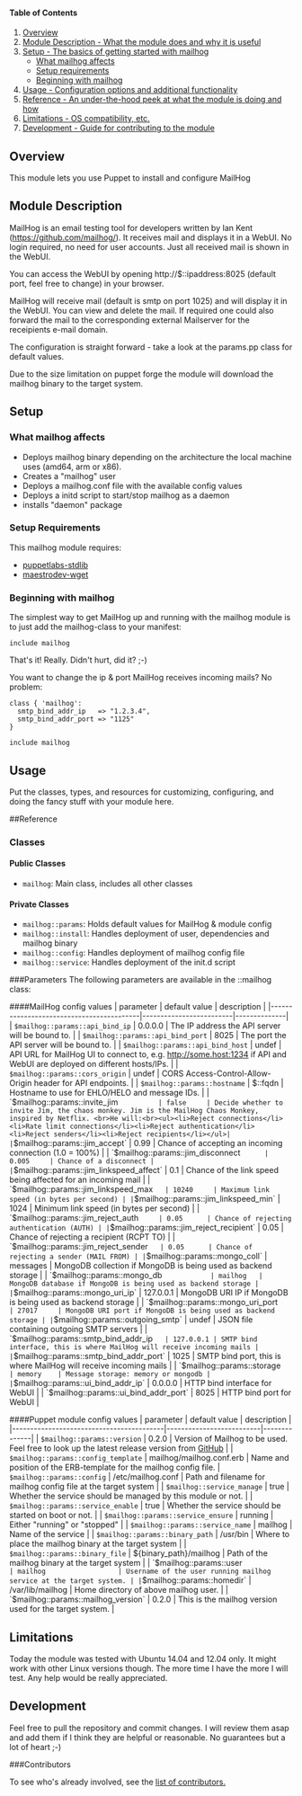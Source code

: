 #### Table of Contents

1. [Overview](#overview)
2. [Module Description - What the module does and why it is useful](#module-description)
3. [Setup - The basics of getting started with mailhog](#setup)
    * [What mailhog affects](#what-mailhog-affects)
    * [Setup requirements](#setup-requirements)
    * [Beginning with mailhog](#beginning-with-mailhog)
4. [Usage - Configuration options and additional functionality](#usage)
5. [Reference - An under-the-hood peek at what the module is doing and how](#reference)
5. [Limitations - OS compatibility, etc.](#limitations)
6. [Development - Guide for contributing to the module](#development)

## Overview

This module lets you use Puppet to install and configure MailHog

## Module Description

MailHog is an email testing tool for developers written by Ian Kent (https://github.com/mailhog/). It receives mail and displays it in a WebUI. No login required, no need for user accounts. Just all received mail is shown in the WebUI. 

You can access the WebUI by opening http://$::ipaddress:8025 (default port, feel free to change) in your browser. 

MailHog will receive mail (default is smtp on port 1025) and will display it in the WebUI. You can view and delete the mail. If required one could also forward the mail to the corresponding external Mailserver for the receipients e-mail domain. 

The configuration is straight forward - take a look at the params.pp class for default values.

Due to the size limitation on puppet forge the module will download the mailhog binary to the target system. 

## Setup

### What mailhog affects

* Deploys mailhog binary depending on the architecture the local machine uses (amd64, arm or x86). 
* Creates a "mailhog" user
* Deploys a mailhog.conf file with the available config values
* Deploys a initd script to start/stop mailhog as a daemon
* installs "daemon" package


### Setup Requirements

This mailhog module requires:
* [puppetlabs-stdlib](https://forge.puppetlabs.com/puppetlabs/stdlib) 
* [maestrodev-wget](https://forge.puppetlabs.com/maestrodev/wget)


### Beginning with mailhog

The simplest way to get MailHog up and running with the mailhog module is to just add the mailhog-class to your manifest:

```puppet
include mailhog
```

That's it! Really. Didn't hurt, did it? ;-)

You want to change the ip & port MailHog receives incoming mails? No problem:
```puppet
class { 'mailhog':
  smtp_bind_addr_ip   => "1.2.3.4",
  smtp_bind_addr_port => "1125"
}

include mailhog
```
## Usage

Put the classes, types, and resources for customizing, configuring, and doing the fancy stuff with your module here. 

##Reference

### Classes
#### Public Classes
* `mailhog`: Main class, includes all other classes

#### Private Classes
* `mailhog::params`:  Holds default values for MailHog & module config
* `mailhog::install`: Handles deployment of user, dependencies and mailhog binary
* `mailhog::config`:  Handles deployment of mailhog config file
* `mailhog::service`: Handles deployment of the init.d script



###Parameters
The following parameters are available in the ::mailhog class:


####MailHog config values
| parameter                                |      default value      |  description |
|------------------------------------------|-------------------------|--------------|
| `$mailhog::params::api_bind_ip`          | 0.0.0.0   | The IP address the API server will be bound to. |
| `$mailhog::params::api_bind_port`        | 8025      | The port the API server will be bound to. |
| `$mailhog::params::api_bind_host`        | undef     | API URL for MailHog UI to connect to, e.g. http://some.host:1234 if API and WebUI are deployed on different hosts/IPs. |
| `$mailhog::params::cors_origin`          | undef     | CORS Access-Control-Allow-Origin header for API endpoints. |
| `$mailhog::params::hostname`             | $::fqdn   | Hostname to use for EHLO/HELO and message IDs. |
| `$mailhog::params::invite_jim`           | false     | Decide whether to invite Jim, the chaos monkey. Jim is the MailHog Chaos Monkey, inspired by Netflix. <br>He will:<br><ul><li>Reject connections</li><li>Rate limit connections</li><li>Reject authentication</li><li>Reject senders</li><li>Reject recipients</li></ul>|
| `$mailhog::params::jim_accept`           | 0.99      | Chance of accepting an incoming connection (1.0 = 100%) |
| `$mailhog::params::jim_disconnect`       | 0.005     | Chance of a disconnect |
| `$mailhog::params::jim_linkspeed_affect` | 0.1       | Chance of the link speed being affected for an incoming mail |
| `$mailhog::params::jim_linkspeed_max`    | 10240     | Maximum link speed (in bytes per second) |
| `$mailhog::params::jim_linkspeed_min`    | 1024      | Minimum link speed (in bytes per second) |
| `$mailhog::params::jim_reject_auth`      | 0.05      | Chance of rejecting authentication (AUTH) |
| `$mailhog::params::jim_reject_recipient` | 0.05      | Chance of rejecting a recipient (RCPT TO) |
| `$mailhog::params::jim_reject_sender`    | 0.05      | Chance of rejecting a sender (MAIL FROM) |
| `$mailhog::params::mongo_coll`           | messages  | MongoDB collection if MongoDB is being used as backend storage |
| `$mailhog::params::mongo_db`             | mailhog   | MongoDB database if MongoDB is being used as backend storage |
| `$mailhog::params::mongo_uri_ip`         | 127.0.0.1 | MongoDB URI IP if MongoDB is being used as backend storage |
| `$mailhog::params::mongo_uri_port`       | 27017     | MongoDB URI port if MongoDB is being used as backend storage |
| `$mailhog::params::outgoing_smtp`        | undef     | JSON file containing outgoing SMTP servers |
| `$mailhog::params::smtp_bind_addr_ip`    | 127.0.0.1 | SMTP bind interface, this is where MailHog will receive incoming mails |
| `$mailhog::params::smtp_bind_addr_port`  | 1025      | SMTP bind port, this is where MailHog will receive incoming mails |
| `$mailhog::params::storage`              | memory    | Message storage: memory or mongodb |
| `$mailhog::params::ui_bind_addr_ip`      | 0.0.0.0   | HTTP bind interface for WebUI |
| `$mailhog::params::ui_bind_addr_port`    | 8025      | HTTP bind port for WebUI |



####Puppet module config values
| parameter                                |      default value       |  description |
|------------------------------------------|--------------------------|--------------|
| `$mailhog::params::version`              | 0.2.0                    | Version of Mailhog to be used. Feel free to look up the latest release version from [GitHub](https://github.com/mailhog/MailHog/releases/latest) |
| `$mailhog::params::config_template`      | mailhog/mailhog.conf.erb | Name and position of the ERB-template for the mailhog config file.
| `$mailhog::params::config`               | /etc/mailhog.conf        | Path and filename for mailhog config file at the target system |
| `$mailhog::service_manage`               | true                     | Whether the service should be managed by this module or not. |
| `$mailhog::params::service_enable`       | true                     | Whether the service should be started on boot or not. |
| `$mailhog::params::service_ensure`       | running                  | Either "running" or "stopped" |
| `$mailhog::params::service_name`         | mailhog                  | Name of the service |
| `$mailhog::params::binary_path`          | /usr/bin                 | Where to place the mailhog binary at the target system |
| `$mailhog::params::binary_file`          | ${binary_path}/mailhog   | Path of the mailhog binary at the target system |
| `$mailhog::params::user`                 | mailhog                  | Username of the user running mailhog service at the target system. |
| `$mailhog::params::homedir`              | /var/lib/mailhog         | Home directory of above mailhog user. |
| `$mailhog::params::mailhog_version`      | 0.2.0                    | This is the mailhog version used for the target system. |


## Limitations

Today the module was tested with Ubuntu 14.04 and 12.04 only. It might work with other Linux versions though. The more time I have the more I will test. Any help would be really appreciated. 


## Development

Feel free to pull the repository and commit changes. I will review them asap and add them if I think they are helpful or reasonable. No guarantees but a lot of heart ;-)


###Contributors

To see who's already involved, see the [list of contributors.](https://github.com/ftaeger/ftaeger-mailhog/graphs/contributors)


